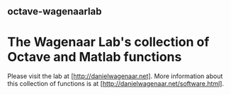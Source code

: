 octave-wagenaarlab
------------------

The Wagenaar Lab's collection of Octave and Matlab functions
============================================================

Please visit the lab at [http://danielwagenaar.net].
More information about this collection of functions is at
[http://danielwagenaar.net/software.html].

